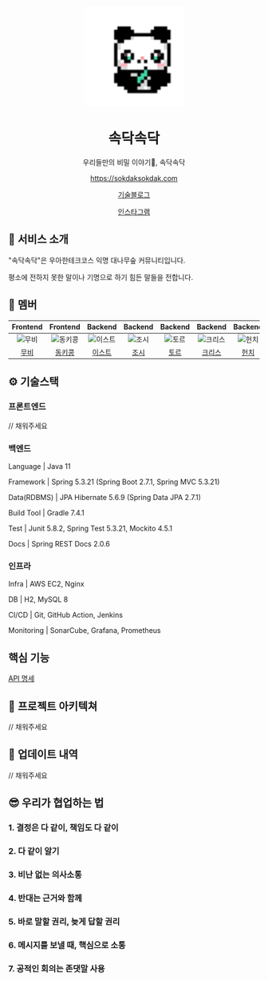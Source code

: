 <p style="text-align:center;" >
  <img width="200px;" src="https://github.com/woowacourse-teams/2022-sokdak/blob/dev/frontend/src/assets/images/panda_logo.svg?raw=true" alt="로고"/>
</p>
<h1 style="text-align:center;">속닥속닥</h1>
<p style="text-align:center;">우리들만의 비밀 이야기🎋, 속닥속닥</p>
<p style="text-align:center;"><a href="https://sokdaksokdak.com">https://sokdaksokdak.com</a></p>
<p style="text-align:center;"><a href="https://sokdak-sokdak.tistory.com/">기술블로그</a></p>
<p style="text-align:center;"><a href="https://www.instagram.com/sokdak_x2ㅇ">인스타그램</a></p>

## 💬 서비스 소개

"속닥속닥"은 우아한테크코스 익명 대나무숲 커뮤니티입니다. 

평소에 전하지 못한 말이나 기명으로 하기 힘든 말들을 전합니다.

## 🥰 멤버

|                                        Frontend                                        |                                        Frontend                                         |                                         Backend                                         |                                        Backend                                        |                                        Backend                                        |                                        Backend                                         |                                        Backend                                        |
|:--------------------------------------------------------------------------------------:|:---------------------------------------------------------------------------------------:|:---------------------------------------------------------------------------------------:|:-------------------------------------------------------------------------------------:|:-------------------------------------------------------------------------------------:|:--------------------------------------------------------------------------------------:|:-------------------------------------------------------------------------------------:|
| <img src="https://avatars.githubusercontent.com/u/52737532?v=4" width=400px alt="무비"/> | <img src="https://avatars.githubusercontent.com/u/65863017?v=4" width=400px alt="동키콩"/> | <img src="https://avatars.githubusercontent.com/u/64204666?v=4" width=400px alt="이스트"/> | <img src="https://avatars.githubusercontent.com/u/54316950?v=4" width=400px alt="조시"> | <img src="https://avatars.githubusercontent.com/u/46641538?v=4" width=400px alt="토르"> | <img src="https://avatars.githubusercontent.com/u/68771917?v=4" width=400px alt="크리스"> | <img src="https://avatars.githubusercontent.com/u/50815519?v=4" width=400px alt="헌치"> |
|                            [무비](https://github.com/byhhh2)                             |                          [동키콩](https://github.com/JUDONGHYEOK)                          |                           [이스트](https://github.com/EastHShin)                           |                           [조시](https://github.com/hyunrrr)                            |                          [토르](https://github.com/injoon2019)                          |                        [크리스](https://github.com/Byeongju-Kong)                         |                        [헌치](https://github.com/BETTERFUTURE4)                         |

## ⚙️ 기술스택

### 프론트엔드

// 채워주세요

### 백엔드

Language | Java 11

Framework | Spring 5.3.21 (Spring Boot 2.7.1, Spring MVC 5.3.21)

Data(RDBMS) | JPA Hibernate 5.6.9 (Spring Data JPA 2.7.1)

Build Tool | Gradle 7.4.1

Test | Junit 5.8.2, Spring Test 5.3.21, Mockito 4.5.1

Docs | Spring REST Docs 2.0.6

### 인프라

Infra | AWS EC2, Nginx

DB | H2, MySQL 8

CI/CD | Git, GitHub Action, Jenkins

Monitoring | SonarCube, Grafana, Prometheus

## 핵심 기능

[API 명세](https://woowacourse-teams.github.io/2022-sokdak/backend/sokdak/src/main/resources/static/index.html)

## 🏬 프로젝트 아키텍쳐

// 채워주세요

## 📂 업데이트 내역

// 채워주세요

## 😎 우리가 협업하는 법

### 1. 결정은 다 같이, 책임도 다 같이
### 2. 다 같이 알기
### 3. 비난 없는 의사소통
### 4. 반대는 근거와 함께
### 5. 바로 말할 권리, 늦게 답할 권리
### 6. 메시지를 보낼 때, 핵심으로 소통
### 7. 공적인 회의는 존댓말 사용
